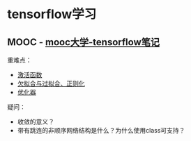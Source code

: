 # tensorflow学习

## MOOC - [mooc大学-tensorflow笔记](https://www.icourse163.org/course/PKU-1002536002?tid=1462067447 "学习视频地址")

重难点：

* [激活函数](https://www.icourse163.org/learn/PKU-1002536002?tid=1462067447#/learn/content?type=detail&id=1238898234&sm=1)
* [欠拟合与过拟合、正则化](https://www.icourse163.org/learn/PKU-1002536002?tid=1462067447#/learn/content?type=detail&id=1238898236&sm=1)
* [优化器](https://www.icourse163.org/learn/PKU-1002536002?tid=1462067447#/learn/content?type=detail&id=1238898237&sm=1)

疑问：

* 收敛的意义？
* 带有跳连的非顺序网络结构是什么？为什么使用class可支持？
